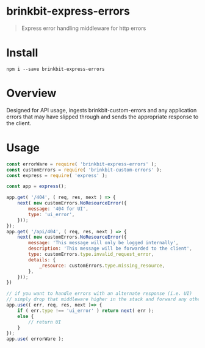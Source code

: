 # brinkbit-express-errors

> Express error handling middleware for http errors

# Install

```
npm i --save brinkbit-express-errors
```

# Overview

Designed for API usage, ingests brinkbit-custom-errors and any application errors that may have slipped through and sends the appropriate response to the client.

# Usage

```javascript
const errorWare = require( 'brinkbit-express-errors' );
const customErrors = require( 'brinkbit-custom-errors' );
const express = require( 'express' );

const app = express();

app.get( '/404', ( req, res, next ) => {
    next( new customErrors.NoResourceError({
        message: '404 for UI',
        type: 'ui_error',
    }));
});
app.get( '/api/404', ( req, res, next ) => {
    next( new customErrors.NoResourceError({
        message: 'This message will only be logged internally',
        description: 'This message will be forwarded to the client',
        type: customErrors.type.invalid_request_error,
        details: {
            _resource: customErrors.type.missing_resource,
        },
    }));
})

// if you want to handle errors with an alternate response (i.e. UI)
// simply drop that middleware higher in the stack and forward any other types of errors
app.use(( err, req, res, next )=> {
    if ( err.type !== 'ui_error' ) return next( err );
    else {
        // return UI
    }
});
app.use( errorWare );
```
